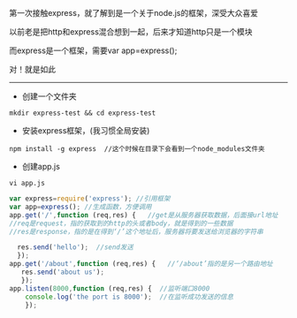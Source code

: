 第一次接触express，就了解到是一个关于node.js的框架，深受大众喜爱

以前老是把http和express混合想到一起，后来才知道http只是一个模块

而express是一个框架，需要var app=express();

对！就是如此

------


* 创建一个文件夹
```
mkdir express-test && cd express-test
```

* 安装express框架，(我习惯全局安装)
```
npm install -g express  //这个时候在目录下会看到一个node_modules文件夹
```

* 创建app.js
```
vi app.js
```
```javascript
var express=require('express'); //引用框架
var app=express(); //生成函数，方便调用
app.get('/',function (req,res) {   //get是从服务器获取数据，后面接url地址
//req是request，指的获取到的http的头或者body，就是得到的一些数据
//res是response，指的是在得到‘/’这个地址后，服务器将要发送给浏览器的字符串

  res.send('hello');  //send发送
  });
app.get('/about',function (req,res) {   //‘/about’指的是另一个路由地址
   res.send('about us');
   });
app.listen(8000,function (req,res) {  //监听端口8000
    console.log('the port is 8000');  //在监听成功发送的信息
    });
```

